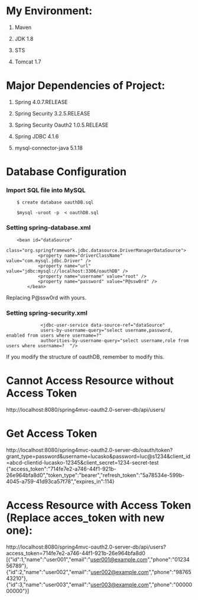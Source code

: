My Environment:
===============================================

1. Maven

2. JDK 1.8

3. STS

4. Tomcat 1.7


Major Dependencies of Project:
===============================================
1. Spring 4.0.7.RELEASE

2. Spring Security 3.2.5.RELEASE

3. Spring Security Oauth2 1.0.5.RELEASE

4. Spring JDBC 4.1.6

5. mysql-connector-java 5.1.18


Database Configuration
===============================================
### Import SQL file into MySQL
		$ create database oauthDB.sql

		$mysql -uroot -p  < oauthDB.sql

### Setting  spring-database.xml
		<bean id="dataSource"
				class="org.springframework.jdbc.datasource.DriverManagerDataSource">
				<property name="driverClassName" value="com.mysql.jdbc.Driver" />
				<property name="url" value="jdbc:mysql://localhost:3306/oauthDB" />
				<property name="username" value="root" />
				<property name="password" value="P@ssw0rd" />
			</bean>

Replacing P@ssw0rd with yours.


### Setting spring-security.xml
				 <jdbc-user-service data-source-ref="dataSource" 
				 users-by-username-query="select username,password, enabled from users where username=?" 
				 authorities-by-username-query="select username,role from users where username=?  "/> 
				 
If you modify the structure of oauthDB, remember to modify this.


Cannot Access Resource without Access Token
===============================================================
http://localhost:8080/spring4mvc-oauth2.0-server-db/api/users/ 


Get Access Token
===============================================================
http://localhost:8080/spring4mvc-oauth2.0-server-db/oauth/token?grant_type=password&username=lucasko&password=luc@s1234&client_id=abcd-clientid-lucasko-12345&client_secret=1234-secret-test 
{"access_token":"714fe7e2-a746-44f1-921b-26e964bfa8d0","token_type":"bearer","refresh_token":"5a78534e-599b-4045-a759-41d93ca57f78","expires_in":114}


Access Resource with Access Token (Replace acces_token with new one):
===============================================================
http://localhost:8080/spring4mvc-oauth2.0-server-db/api/users?access_token=714fe7e2-a746-44f1-921b-26e964bfa8d0
[{"id":1,"name":"user001","email":"user001@example.com","phone":"0123456789"},{"id":2,"name":"user002","email":"user002@example.com","phone":"9876543210"},{"id":3,"name":"user003","email":"user003@example.com","phone":"0000000000"}]

